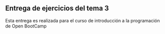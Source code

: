## Entrega de ejercicios del tema 3

Esta entrega es realizada para el curso de introducción a la programación de Open BootCamp